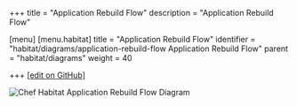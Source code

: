 +++
title = "Application Rebuild Flow"
description = "Application Rebuild Flow"

[menu]
  [menu.habitat]
    title = "Application Rebuild Flow"
    identifier = "habitat/diagrams/application-rebuild-flow Application Rebuild Flow"
    parent = "habitat/diagrams"
    weight = 40

+++
[\[edit on GitHub\]](https://github.com/habitat-sh/habitat/blob/master/components/docs-chef-io/content/habitat/application-rebuild-flow.md)

![Chef Habitat Application Rebuild Flow Diagram](/images/habitat/habitat-application-rebuild-flow.png)

